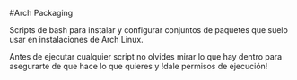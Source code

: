 #Arch Packaging

Scripts de bash para instalar y configurar conjuntos de paquetes que suelo usar en instalaciones de Arch Linux.

Antes de ejecutar cualquier script no olvides mirar lo que hay dentro para asegurarte de que hace lo que quieres y !dale permisos de ejecución!
